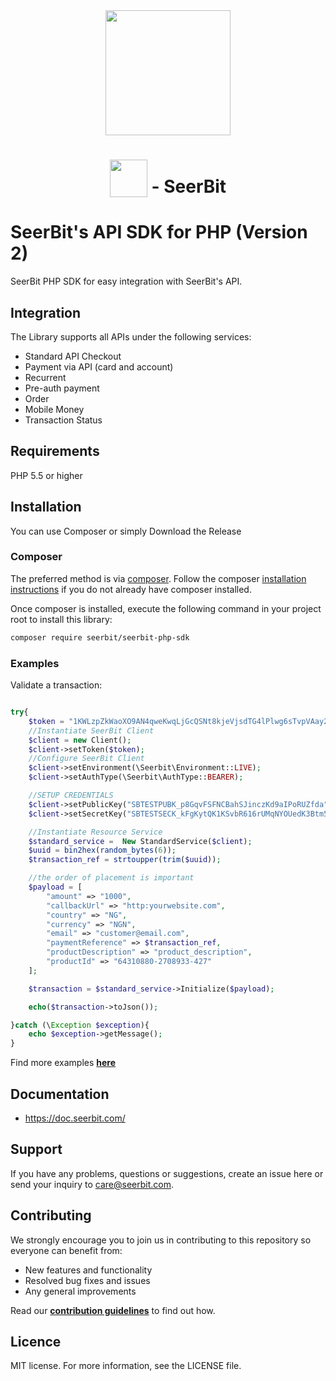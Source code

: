 <div align="center">
 <img width="200" valign="top" src="https://res.cloudinary.com/dy2dagugp/image/upload/v1571249658/seerbit-logo_mdinom.png">
</div>


<h1 align="center">
  <img width="60" valign="bottom" src="https://www.php.net/images/logos/php-logo.svg">
  - SeerBit
</h1>


# SeerBit's API SDK for PHP (Version 2)

SeerBit PHP SDK for easy integration with SeerBit's API.

## Integration
The Library supports all APIs under the following services:

* Standard API Checkout
* Payment via API (card and account)
* Recurrent
* Pre-auth payment
* Order
* Mobile Money
* Transaction Status

## Requirements
PHP 5.5 or higher

## Installation ##
You can use Composer or simply Download the Release

### Composer ###

The preferred method is via [composer](https://getcomposer.org). Follow the composer
[installation instructions](https://getcomposer.org/doc/00-intro.md) if you do not already have
composer installed.


Once composer is installed, execute the following command in your project root to install this library:

```sh
composer require seerbit/seerbit-php-sdk
```

### Examples ###

Validate a transaction:

```php

try{
    $token = "1KWLzpZkWaoXO9AN4qweKwqLjGcQSNt8kjeVjsdTG4lPlwg6sTvpVAay2RA7hoCEzHPkIQa+MNfDepx4VBr5JMgLb5Q5anq9XoN2pXU850bumqBWFVw1T1ZW5w8N+Sq/";
    //Instantiate SeerBit Client
    $client = new Client();
    $client->setToken($token);
    //Configure SeerBit Client
    $client->setEnvironment(\Seerbit\Environment::LIVE);
    $client->setAuthType(\Seerbit\AuthType::BEARER);

    //SETUP CREDENTIALS
    $client->setPublicKey("SBTESTPUBK_p8GqvFSFNCBahSJinczKd9aIPoRUZfda");
    $client->setSecretKey("SBTESTSECK_kFgKytQK1KSvbR616rUMqNYOUedK3Btm5igZgxaZ");

    //Instantiate Resource Service
    $standard_service =  New StandardService($client);
    $uuid = bin2hex(random_bytes(6));
    $transaction_ref = strtoupper(trim($uuid));

    //the order of placement is important
    $payload = [
        "amount" => "1000",
        "callbackUrl" => "http:yourwebsite.com",
        "country" => "NG",
        "currency" => "NGN",
        "email" => "customer@email.com",
        "paymentReference" => $transaction_ref,
        "productDescription" => "product_description",
        "productId" => "64310880-2708933-427"
    ];

    $transaction = $standard_service->Initialize($payload);

    echo($transaction->toJson());

}catch (\Exception $exception){
    echo $exception->getMessage();
}


```
Find more examples [**here**](./src/Examples) 

## Documentation ##
* https://doc.seerbit.com/

## Support
If you have any problems, questions or suggestions, create an issue here or send your inquiry to care@seerbit.com.

## Contributing
We strongly encourage you to join us in contributing to this repository so everyone can benefit from:
* New features and functionality
* Resolved bug fixes and issues
* Any general improvements

Read our [**contribution guidelines**](CONTRIBUTING.md) to find out how.

## Licence
MIT license. For more information, see the LICENSE file.
